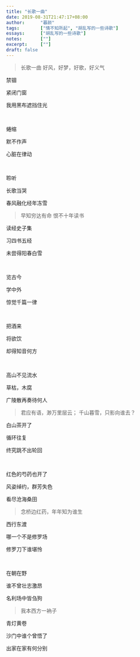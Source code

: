 ```yaml
---
title: "长歌一曲"
date: 2019-08-31T21:47:17+08:00
author:      "暮颜"
tags:        ["情不知所起", "胡乱写的一些诗歌"]
essays:      ["胡乱写的一些诗歌"]
notes:       [""]
excerpt:     [""]
draft: false
---
```


> 长歌一曲
> 好风，好梦，好歌，好义气

禁锢

紧闭门窗

我用黑布遮挡住光

<br />

蜷缩

默不作声

心脏在律动

<br />

聆听

长歌当哭

春风融化经年冻雪

> 早知穷达有命
> 恨不十年读书

读经史子集

习四书五经

未尝得阳春白雪

<br />

览古今

学中外

惊觉千篇一律

<br />

把酒来

将欲饮

却得知音何方

<br />

高山不见流水

草枯，木腐

广陵散再奏待何人

> 君应有语，渺万里层云；
> 千山暮雪，只影向谁去？

白山茶开了

循环往复

终究跳不出轮回

<br />

红色的芍药也开了

风姿绰约，群芳失色

看尽沧海桑田

> 念桥边红药，年年知为谁生

西行东渡

哪一个不是修罗场

修罗刀下谁堪怜

<br />

在朝在野

谁不曾壮志激昂

名利场中皆刍狗

> 我本西方一衲子

青灯黄卷

沙门中谁个曾悟了

出家在家有何分别
